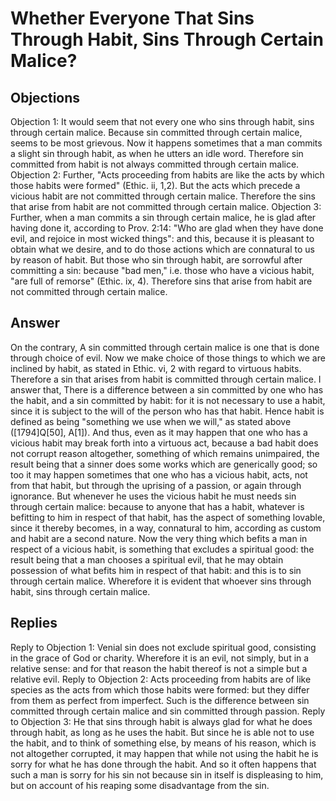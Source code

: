 # Whether Everyone That Sins Through Habit, Sins Through Certain Malice?
## Objections
Objection 1: It would seem that not every one who sins through habit, sins through certain malice. Because sin committed through certain malice, seems to be most grievous. Now it happens sometimes that a man commits a slight sin through habit, as when he utters an idle word. Therefore sin committed from habit is not always committed through certain malice.
Objection 2: Further, "Acts proceeding from habits are like the acts by which those habits were formed" (Ethic. ii, 1,2). But the acts which precede a vicious habit are not committed through certain malice. Therefore the sins that arise from habit are not committed through certain malice.
Objection 3: Further, when a man commits a sin through certain malice, he is glad after having done it, according to Prov. 2:14: "Who are glad when they have done evil, and rejoice in most wicked things": and this, because it is pleasant to obtain what we desire, and to do those actions which are connatural to us by reason of habit. But those who sin through habit, are sorrowful after committing a sin: because "bad men," i.e. those who have a vicious habit, "are full of remorse" (Ethic. ix, 4). Therefore sins that arise from habit are not committed through certain malice.
## Answer
On the contrary, A sin committed through certain malice is one that is done through choice of evil. Now we make choice of those things to which we are inclined by habit, as stated in Ethic. vi, 2 with regard to virtuous habits. Therefore a sin that arises from habit is committed through certain malice.
I answer that, There is a difference between a sin committed by one who has the habit, and a sin committed by habit: for it is not necessary to use a habit, since it is subject to the will of the person who has that habit. Hence habit is defined as being "something we use when we will," as stated above ([1794]Q[50], A[1]). And thus, even as it may happen that one who has a vicious habit may break forth into a virtuous act, because a bad habit does not corrupt reason altogether, something of which remains unimpaired, the result being that a sinner does some works which are generically good; so too it may happen sometimes that one who has a vicious habit, acts, not from that habit, but through the uprising of a passion, or again through ignorance. But whenever he uses the vicious habit he must needs sin through certain malice: because to anyone that has a habit, whatever is befitting to him in respect of that habit, has the aspect of something lovable, since it thereby becomes, in a way, connatural to him, according as custom and habit are a second nature. Now the very thing which befits a man in respect of a vicious habit, is something that excludes a spiritual good: the result being that a man chooses a spiritual evil, that he may obtain possession of what befits him in respect of that habit: and this is to sin through certain malice. Wherefore it is evident that whoever sins through habit, sins through certain malice.
## Replies
Reply to Objection 1: Venial sin does not exclude spiritual good, consisting in the grace of God or charity. Wherefore it is an evil, not simply, but in a relative sense: and for that reason the habit thereof is not a simple but a relative evil.
Reply to Objection 2: Acts proceeding from habits are of like species as the acts from which those habits were formed: but they differ from them as perfect from imperfect. Such is the difference between sin committed through certain malice and sin committed through passion.
Reply to Objection 3: He that sins through habit is always glad for what he does through habit, as long as he uses the habit. But since he is able not to use the habit, and to think of something else, by means of his reason, which is not altogether corrupted, it may happen that while not using the habit he is sorry for what he has done through the habit. And so it often happens that such a man is sorry for his sin not because sin in itself is displeasing to him, but on account of his reaping some disadvantage from the sin.